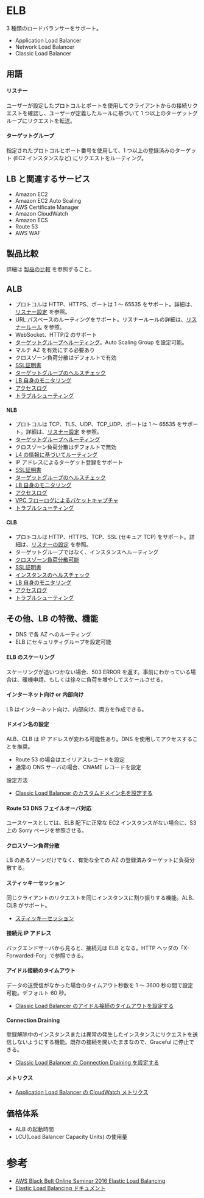 
# ELB

3 種類のロードバランサーをサポート。

* Application Load Balancer
* Network Load Balancer
* Classic Load Balancer


## 用語

#### リスナー

ユーザーが設定したプロトコルとポートを使用してクライアントからの接続リクエストを確認し、ユーザーが定義したルールに基づいて 1 つ以上のターゲットグループにリクエストを転送。

#### ターゲットグループ

指定されたプロトコルとポート番号を使用して、1 つ以上の登録済みのターゲット (EC2 インスタンスなど) にリクエストをルーティング。

## LB と関連するサービス

* Amazon EC2
* Amazon EC2 Auto Scaling
* AWS Certificate Manager 
* Amazon CloudWatch
* Amazon ECS
* Route 53
* AWS WAF

## 製品比較

詳細は [製品の比較](https://aws.amazon.com/jp/elasticloadbalancing/features/#compare) を参照すること。

## ALB

* プロトコルは HTTP、HTTPS、ポートは 1 ～ 65535 をサポート。詳細は、[リスナー設定](https://docs.aws.amazon.com/ja_jp/elasticloadbalancing/latest/application/load-balancer-listeners.html) を参照。
* URL パスベースのルーティングをサポート。リスナールールの詳細は、[リスナールール](https://docs.aws.amazon.com/ja_jp/elasticloadbalancing/latest/application/load-balancer-listeners.html#listener-rules) を参照。
* WebSocket、HTTP/2 のサポート
* [ターゲットグループへルーティング](https://docs.aws.amazon.com/ja_jp/elasticloadbalancing/latest/application/load-balancer-target-groups.html)。Auto Scaling Group を設定可能。
* マルチ AZ を有効にする必要あり
* クロスゾーン負荷分散はデフォルトで有効
* [SSL証明書](https://docs.aws.amazon.com/ja_jp/elasticloadbalancing/latest/application/create-https-listener.html#https-listener-certificates)
* [ターゲットグループのヘルスチェック](https://docs.aws.amazon.com/ja_jp/elasticloadbalancing/latest/application/target-group-health-checks.html)
* [LB 自身のモニタリング](https://docs.aws.amazon.com/ja_jp/elasticloadbalancing/latest/application/load-balancer-monitoring.html)
* [アクセスログ](https://docs.aws.amazon.com/ja_jp/elasticloadbalancing/latest/application/load-balancer-access-logs.html)
* [トラブルシューティング](https://docs.aws.amazon.com/ja_jp/elasticloadbalancing/latest/application/load-balancer-troubleshooting.html)

#### NLB

* プロトコルは TCP、TLS、UDP、TCP_UDP、ポートは 1 ～ 65535 をサポート。詳細は、[リスナー設定](https://docs.aws.amazon.com/ja_jp/elasticloadbalancing/latest/network/load-balancer-listeners.html) を参照。
* [ターゲットグループへルーティング](https://docs.aws.amazon.com/ja_jp/elasticloadbalancing/latest/network/load-balancer-target-groups.html)
* クロスゾーン負荷分散はデフォルトで無効
* [L4 の情報に基づいてルーティング](https://docs.aws.amazon.com/ja_jp/elasticloadbalancing/latest/network/load-balancer-target-groups.html#target-group-routing-configuration)
* IP アドレスによるターゲット登録をサポート
* [SSL証明書](https://docs.aws.amazon.com/ja_jp/elasticloadbalancing/latest/network/create-tls-listener.html#tls-listener-certificates)
* [ターゲットグループのヘルスチェック](https://docs.aws.amazon.com/ja_jp/elasticloadbalancing/latest/network/target-group-health-checks.html)
* [LB 自身のモニタリング](https://docs.aws.amazon.com/ja_jp/elasticloadbalancing/latest/network/load-balancer-monitoring.html)
* [アクセスログ](https://docs.aws.amazon.com/ja_jp/elasticloadbalancing/latest/network/load-balancer-access-logs.html)
* [VPC フローログによるパケットキャプチャ](https://docs.aws.amazon.com/ja_jp/vpc/latest/userguide/flow-logs.html)
* [トラブルシューティング](https://docs.aws.amazon.com/ja_jp/elasticloadbalancing/latest/network/load-balancer-troubleshooting.html)

#### CLB

* プロトコルは HTTP、HTTPS、TCP、SSL (セキュア TCP) をサポート。詳細は、[リスナーの設定](https://docs.aws.amazon.com/ja_jp/elasticloadbalancing/latest/classic/elb-listener-config.html) を参照。
* ターゲットグループではなく、インスタンスへルーティング
* [クロスゾーン負荷分散可能](https://docs.aws.amazon.com/ja_jp/elasticloadbalancing/latest/classic/enable-disable-crosszone-lb.html)
* [SSL証明書](https://docs.aws.amazon.com/ja_jp/elasticloadbalancing/latest/classic/elb-listener-config.html#https-ssl-listeners)
* [インスタンスのヘルスチェック](https://docs.aws.amazon.com/ja_jp/elasticloadbalancing/latest/classic/elb-healthchecks.html)
* [LB 自身のモニタリング](https://docs.aws.amazon.com/ja_jp/elasticloadbalancing/latest/classic/elb-monitor-logs.html)
* [アクセスログ](https://docs.aws.amazon.com/ja_jp/elasticloadbalancing/latest/classic/access-log-collection.html)
* [トラブルシューティング](https://docs.aws.amazon.com/ja_jp/elasticloadbalancing/latest/classic/elb-troubleshooting.html)


## その他、LB の特徴、機能

* DNS で各 AZ へのルーティング
* ELB にセキュリティグループを設定可能

#### ELB のスケーリング

スケーリングが追いつかない場合、503 ERROR を返す。事前にわかっている場合は、暖機申請、もしくは徐々に負荷を増やしてスケールさせる。

#### インターネット向け or 内部向け

LB はインターネット向け、内部向け、両方を作成できる。

#### ドメイン名の設定

ALB、CLB は IP アドレスが変わる可能性あり。DNS を使用してアクセスすることを推奨。

* Route 53 の場合はエイリアスレコードを設定
* 通常の DNS サーバの場合、CNAME レコードを設定

設定方法

* [Classic Load Balancer のカスタムドメイン名を設定する](https://docs.aws.amazon.com/ja_jp/elasticloadbalancing/latest/classic/using-domain-names-with-elb.html)

#### Route 53 DNS フェイルオーバ対応

ユースケースとしては、ELB 配下に正常な EC2 インスタンスがない場合に、S3 上の Sorry ページを参照させる。

#### クロスゾーン負荷分散

LB のあるゾーンだけでなく、有効な全ての AZ の登録済みターゲットに負荷分散する。

#### スティッキーセッション

同じクライアントのリクエストを同じインスタンスに割り振りする機能。ALB、CLB がサポート。

* [スティッキーセッション](https://docs.aws.amazon.com/ja_jp/elasticloadbalancing/latest/classic/elb-sticky-sessions.html)

#### 接続元 IP アドレス

バックエンドサーバから見ると、接続元は ELB となる。HTTP ヘッダの「X-Forwarded-For」で参照できる。

#### アイドル接続のタイムアウト

データの送受信がなかった場合のタイムアウト秒数を 1 〜 3600 秒の間で設定可能。デフォルト 60 秒。

* [Classic Load Balancer のアイドル接続のタイムアウトを設定する](https://docs.aws.amazon.com/ja_jp/elasticloadbalancing/latest/classic/config-idle-timeout.html)

#### Connection Draining

登録解除中のインスタンスまたは異常の発生したインスタンスにリクエストを送信しないようにする機能。既存の接続を開いたままなので、Graceful に停止できる。

* [Classic Load Balancer の Connection Draining を設定する](https://docs.aws.amazon.com/ja_jp/elasticloadbalancing/latest/classic/config-conn-drain.html)

#### メトリクス

* [Application Load Balancer の CloudWatch メトリクス](https://docs.aws.amazon.com/ja_jp/elasticloadbalancing/latest/application/load-balancer-cloudwatch-metrics.html)

## 価格体系

* ALB の起動時間
* LCU(Load Balancer Capacity Units) の使用量

# 参考

* [AWS Black Belt Online Seminar 2016 Elastic Load Balancing](https://www.slideshare.net/AmazonWebServicesJapan/aws-black-belt-online-seminar-2016-elastic-load-balancing)
* [Elastic Load Balancing ドキュメント](https://docs.aws.amazon.com/ja_jp/elasticloadbalancing/?id=docs_gateway)



